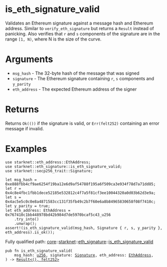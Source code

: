 # is_eth_signature_valid

Validates an Ethereum signature against a message hash and Ethereum address.
Similar to `verify_eth_signature` but returns a `Result` instead of panicking.
Also verifies that `r` and `s` components of the signature are in the range `[1, N)`,
where N is the size of the curve.
# Arguments

- `msg_hash` - The 32-byte hash of the message that was signed
- `signature` - The Ethereum signature containing `r`, `s` components and `y_parity`
- `eth_address` - The expected Ethereum address of the signer
# Returns

Returns `Ok(())` if the signature is valid, or `Err(felt252)` containing an error message if
invalid.
# Examples

```cairo
use starknet::eth_address::EthAddress;
use starknet::eth_signature::is_eth_signature_valid;
use starknet::secp256_trait::Signature;

let msg_hash = 0xe888fbb4cf9ae6254f19ba12e6d9af54788f195a6f509ca3e934f78d7a71dd85;
let r = 0x4c8e4fbc1fbb1dece52185e532812c4f7a5f81cf3ee10044320a0d03b62d3e9a;
let s = 0x4ac5e5c0c0e8a4871583cc131f35fb49c2b7f60e6a8b84965830658f08f7410c;
let y_parity = true;
let eth_address: EthAddress = 0x767410c1bb448978bd42b984d7de5970bcaf5c43_u256
    .try_into()
    .unwrap();
assert!(is_eth_signature_valid(msg_hash, Signature { r, s, y_parity }, eth_address).is_ok());
```

Fully qualified path: [core](./core.md)::[starknet](./core-starknet.md)::[eth_signature](./core-starknet-eth_signature.md)::[is_eth_signature_valid](./core-starknet-eth_signature-is_eth_signature_valid.md)

<pre><code class="language-cairo">pub fn is_eth_signature_valid(
    msg_hash: <a href="core-integer-u256.html">u256</a>, signature: <a href="core-starknet-secp256_trait-Signature.html">Signature</a>, eth_address: <a href="core-starknet-eth_address-EthAddress.html">EthAddress</a>,
) -&gt; <a href="core-result-Result.html">Result&lt;(), felt252&gt;</a></code></pre>


